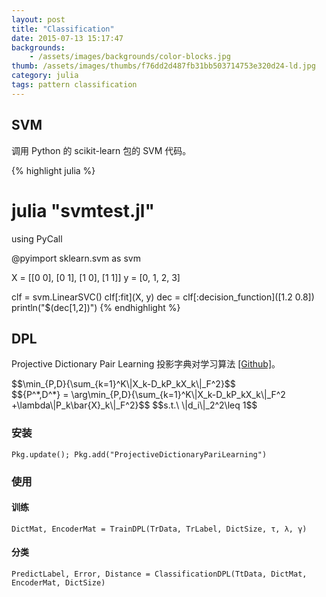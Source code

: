 ```yaml
---
layout: post
title: "Classification"
date: 2015-07-13 15:17:47
backgrounds:
    - /assets/images/backgrounds/color-blocks.jpg
thumb: /assets/images/thumbs/f76dd2d487fb31bb503714753e320d24-ld.jpg
category: julia
tags: pattern classification
---
```


## SVM

调用 Python 的 scikit-learn 包的 SVM 代码。

{% highlight julia %}
 # julia "svmtest.jl"
using PyCall

@pyimport sklearn.svm as svm

X = [[0 0], [0 1], [1 0], [1 1]]
y = [0, 1, 2, 3]

clf = svm.LinearSVC()
clf[:fit](X, y)
dec = clf[:decision_function]([1.2 0.8])
println("$(dec[1,2])")
{% endhighlight %}

## DPL

Projective Dictionary Pair Learning 投影字典对学习算法 [[Github]](https://github.com/quxiaofeng/ProjectiveDictionaryPairLearning.jl)。

<div id="katex">
    $$\min_{P,D}{\sum_{k=1}^K\|X_k-D_kP_kX_k\|_F^2}$$
</div>

<div id="katex">
	$${P^*,D^*} = \arg\min_{P,D}{\sum_{k=1}^K\|X_k-D_kP_kX_k\|_F^2 +\lambda\|P_k\bar{X}_k\|_F^2}$$
    $$s.t.\ \|d_i\|_2^2\leq 1$$
</div>


### 安装

```
Pkg.update(); Pkg.add("ProjectiveDictionaryPariLearning")
```

### 使用

#### 训练

```
DictMat, EncoderMat = TrainDPL(TrData, TrLabel, DictSize, τ, λ, γ)
```

#### 分类

```
PredictLabel, Error, Distance = ClassificationDPL(TtData, DictMat, EncoderMat, DictSize)
```
